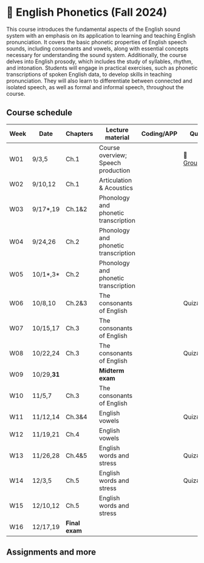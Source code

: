 # 🌿 English Phonetics (Fall 2024)

This course introduces the fundamental aspects of the English sound system with an emphasis on its application to learning and teaching English pronunciation. It covers the basic phonetic properties of English speech sounds, including consonants and vowels, along with essential concepts necessary for understanding the sound system. Additionally, the course delves into English prosody, which includes the study of syllables, rhythm, and intonation. Students will engage in practical exercises, such as phonetic transcriptions of spoken English data, to develop skills in teaching pronunciation. They will also learn to differentiate between connected and isolated speech, as well as formal and informal speech, throughout the course.

## Course schedule

|Week|Date|Chapters|Lecture material|Coding/APP|Quiz|Assignments|
|--|--|--|--|--|--|--|
|W01|9/3,5|Ch.1|Course overview; Speech production||🐳 [Grouping](https://mrkim21.github.io/appfolder/grouping.html)||
|W02|9/10,12|Ch.1|Articulation & Acoustics||||
|W03|9/17*,19|Ch.1&2|Phonology and phonetic transcription|||Ch.1 EX|
|W04|9/24,26|Ch.2|Phonology and phonetic transcription|||[IPA practice](https://MK-316-IPA-practice.hf.space)|
|W05|10/1*,3*|Ch.2|Phonology and phonetic transcription||||
|W06|10/8,10|Ch.2&3|The consonants of English||Quiz#1||
|W07|10/15,17|Ch.3|The consonants of English||||
|W08|10/22,24|Ch.3|The consonants of English||Quiz#2||
|W09|10/29,**31**||**Midterm exam**||||
|W10|11/5,7|Ch.3|The consonants of English||||
|W11|11/12,14|Ch.3&4|English vowels||Quiz#3||
|W12|11/19,21|Ch.4|English vowels||||
|W13|11/26,28|Ch.4&5|English words and stress||Quiz#4||
|W14|12/3,5|Ch.5|English words and stress||Quiz#5||
|W15|12/10,12|Ch.5|English words and stress||||
|W16|12/17,19|**Final exam**||||

## Assignments and more
